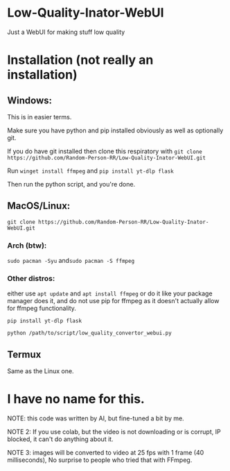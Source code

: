 # Low-Quality-Inator-WebUI
Just a WebUI for making stuff low quality

# Installation (not really an installation)

## Windows:

This is in easier terms.

Make sure you have python and pip installed obviously as well as optionally git.

If you do have git installed then clone this respiratory with `git clone https://github.com/Random-Person-RR/Low-Quality-Inator-WebUI.git`

Run `winget install ffmpeg` and `pip install yt-dlp flask`

Then run the python script, and you're done.

## MacOS/Linux:

`git clone https://github.com/Random-Person-RR/Low-Quality-Inator-WebUI.git`

### Arch (btw):
`sudo pacman -Syu` and`sudo pacman -S ffmpeg`

### Other distros:
either use `apt update` and `apt install ffmpeg` or do it like your package manager does it, and do not use pip for ffmpeg as it doesn't actually allow for ffmpeg functionality.

`pip install yt-dlp flask`

`python /path/to/script/low_quality_convertor_webui.py`

## Termux

Same as the Linux one.

# I have no name for this.
NOTE: this code was written by AI, but fine-tuned a bit by me.

NOTE 2: If you use colab, but the video is not downloading or is corrupt, IP blocked, it can't do anything about it.

NOTE 3: images will be converted to video at 25 fps with 1 frame (40 milliseconds), No surprise to people who tried that with FFmpeg.
